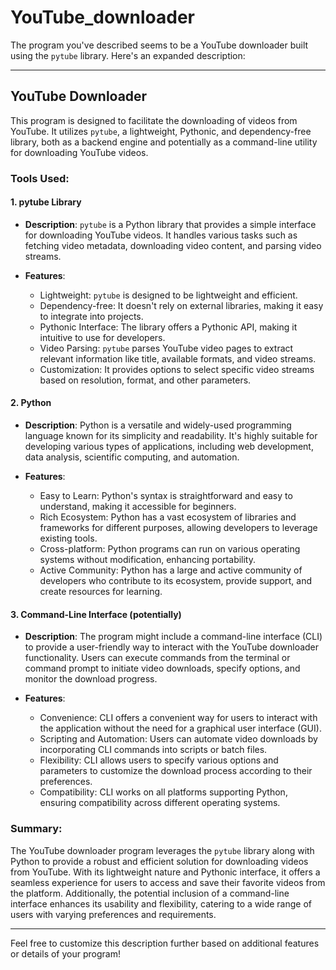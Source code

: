 # YouTube_downloader
The program you've described seems to be a YouTube downloader built using the `pytube` library. Here's an expanded description:

---

## YouTube Downloader

This program is designed to facilitate the downloading of videos from YouTube. It utilizes `pytube`, a lightweight, Pythonic, and dependency-free library, both as a backend engine and potentially as a command-line utility for downloading YouTube videos.

### Tools Used:

#### 1. pytube Library

- **Description**: `pytube` is a Python library that provides a simple interface for downloading YouTube videos. It handles various tasks such as fetching video metadata, downloading video content, and parsing video streams.
  
- **Features**:
  - Lightweight: `pytube` is designed to be lightweight and efficient.
  - Dependency-free: It doesn't rely on external libraries, making it easy to integrate into projects.
  - Pythonic Interface: The library offers a Pythonic API, making it intuitive to use for developers.
  - Video Parsing: `pytube` parses YouTube video pages to extract relevant information like title, available formats, and video streams.
  - Customization: It provides options to select specific video streams based on resolution, format, and other parameters.

#### 2. Python

- **Description**: Python is a versatile and widely-used programming language known for its simplicity and readability. It's highly suitable for developing various types of applications, including web development, data analysis, scientific computing, and automation.

- **Features**:
  - Easy to Learn: Python's syntax is straightforward and easy to understand, making it accessible for beginners.
  - Rich Ecosystem: Python has a vast ecosystem of libraries and frameworks for different purposes, allowing developers to leverage existing tools.
  - Cross-platform: Python programs can run on various operating systems without modification, enhancing portability.
  - Active Community: Python has a large and active community of developers who contribute to its ecosystem, provide support, and create resources for learning.

#### 3. Command-Line Interface (potentially)

- **Description**: The program might include a command-line interface (CLI) to provide a user-friendly way to interact with the YouTube downloader functionality. Users can execute commands from the terminal or command prompt to initiate video downloads, specify options, and monitor the download progress.

- **Features**:
  - Convenience: CLI offers a convenient way for users to interact with the application without the need for a graphical user interface (GUI).
  - Scripting and Automation: Users can automate video downloads by incorporating CLI commands into scripts or batch files.
  - Flexibility: CLI allows users to specify various options and parameters to customize the download process according to their preferences.
  - Compatibility: CLI works on all platforms supporting Python, ensuring compatibility across different operating systems.

### Summary:

The YouTube downloader program leverages the `pytube` library along with Python to provide a robust and efficient solution for downloading videos from YouTube. With its lightweight nature and Pythonic interface, it offers a seamless experience for users to access and save their favorite videos from the platform. Additionally, the potential inclusion of a command-line interface enhances its usability and flexibility, catering to a wide range of users with varying preferences and requirements.

--- 

Feel free to customize this description further based on additional features or details of your program!
